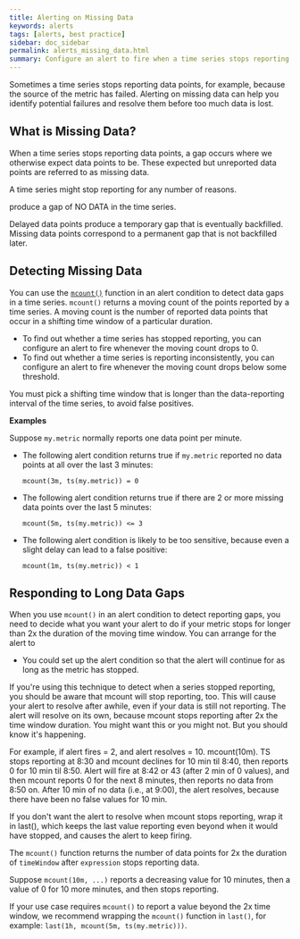 ```yaml
---
title: Alerting on Missing Data
keywords: alerts
tags: [alerts, best practice]
sidebar: doc_sidebar
permalink: alerts_missing_data.html
summary: Configure an alert to fire when a time series stops reporting.
---
```


Sometimes a time series stops reporting data points, for example, because the source of the metric has failed. Alerting on missing data can help you identify potential failures and resolve them before too much data is lost. 


## What is Missing Data?

When a time series stops reporting data points, a gap occurs where we otherwise expect data points to be. These expected but unreported data points are referred to as missing data. 

A time series might stop reporting for any number of reasons.


produce a gap of NO DATA in the time series. 

Delayed data points produce a temporary gap that is eventually backfilled.
Missing data points correspond to a permanent gap that is not backfilled later.



## Detecting Missing Data

You can use the [`mcount()`](ts_mcount.html) function in an alert condition to detect data gaps in a time series. `mcount()` returns a moving count of the points reported by a time series. A moving count is the number of reported data points that occur in a shifting time window of a particular duration.

* To find out whether a time series has stopped reporting, you can configure an alert to fire whenever the moving count drops to 0.
* To find out whether a time series is reporting inconsistently, you can configure an alert to fire whenever the moving count drops below some threshold. 

You must pick a shifting time window that is longer than the data-reporting interval of the time series, to avoid false positives.

**Examples** 

Suppose `my.metric` normally reports one data point per minute. 
* The following alert condition returns true if `my.metric` reported no data points at all over the last 3 minutes:

  ```mcount(3m, ts(my.metric)) = 0```

* The following alert condition returns true if there are 2 or more missing data points over the last 5 minutes:

  ```mcount(5m, ts(my.metric)) <= 3```

* The following alert condition is likely to be too sensitive, because even a slight delay can lead to a false positive:

  ```mcount(1m, ts(my.metric)) < 1```
  


## Responding to Long Data Gaps

When you use `mcount()` in an alert condition to detect reporting gaps, you need to decide what you want your alert to do if your metric stops for longer than 2x the duration of the moving time window. You can arrange for the alert to 

* You could set up the alert condition so that the alert will continue for as long as the metric has stopped.

If you're using this technique to detect when a series stopped reporting, you should be aware that mcount will stop reporting, too. This will cause your alert to resolve after awhile, even if your data is still not reporting.  The alert will resolve on its own, because mcount stops reporting after 2x the time window duration. You might want this or you might not. But you should know it's happening.

For example, if alert fires = 2, and alert resolves = 10. mcount(10m). TS stops reporting at 8:30 and mcount declines for 10 min til 8:40, then reports 0 for 10 min til 8:50. Alert will fire at 8:42 or 43 (after 2 min of 0 values), and then mcount reports 0 for the next 8 minutes, then reports no data from 8:50 on. After 10 min of no data (i.e., at 9:00), the alert resolves, because there have been no false values for 10 min.  

If you don't want the alert to resolve when mcount stops reporting, wrap it in last(), which keeps the last value reporting even beyond when it would have stopped,  and causes the alert to keep firing.


The `mcount()` function returns the number of data points for 2x the duration of `timeWindow` after `expression` stops reporting data. 

Suppose `mcount(10m, ...)` reports a decreasing value for 10 minutes, then a value of 0 for 10 more minutes, and then stops reporting.

If your use case requires `mcount()` to report a value beyond the 2x time window, we recommend wrapping the `mcount()` function in `last()`, for example: `last(1h, mcount(5m, ts(my.metric)))`.

<!---
![mcount_demo-2](images/mcount_demo-2.png)
--->



<!---
## More Info

For more tips, see our blog post [Intelligent Alert Design: Three Simple Tips for Increasing Alert Robustness](https://www.wavefront.com/intelligent-alert-design-three-simple-tips-increasing-alert-robustness/){:target="_blank" rel="noopenner noreferrer"}
--->
